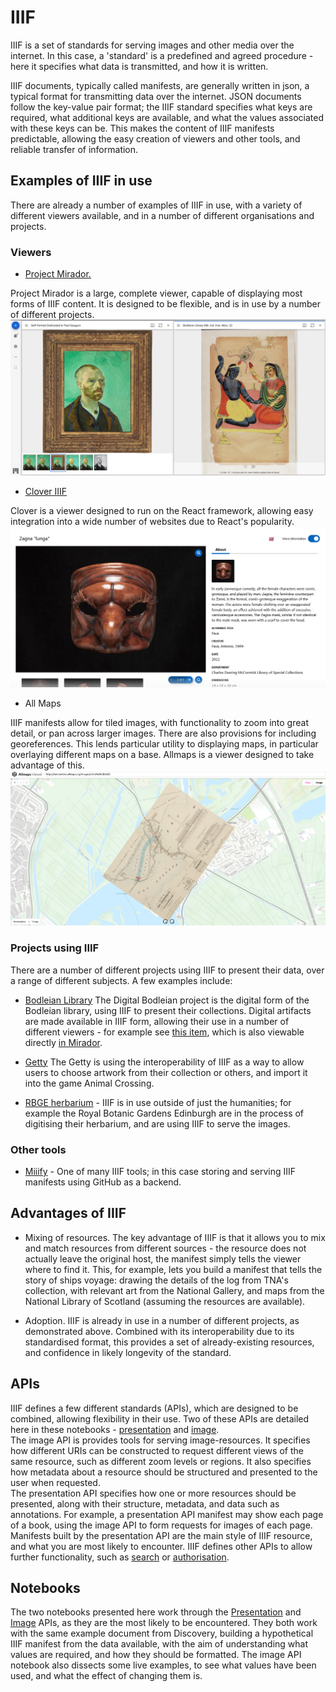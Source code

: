 # IIIF 

IIIF is a set of standards for serving images and other media over the internet. In this case, a 'standard' is a predefined and agreed procedure - here it specifies what data is transmitted, and how it is written. 

IIIF documents, typically called manifests, are generally written in json, a typical format for transmitting data over the internet. JSON documents follow the key-value pair format; the IIIF standard specifies what keys are required, what additional keys are available, and what the values associated with these keys can be. This makes the content of IIIF manifests predictable, allowing the easy creation of viewers and other tools, and reliable transfer of information. 


## Examples of IIIF in use

There are already a number of examples of IIIF in use, with a variety of different viewers available, and in a number of different organisations and projects.

### Viewers

- [Project Mirador.](https://projectmirador.org/) 

Project Mirador is a large, complete viewer, capable of displaying most forms of IIIF content. It is designed to be flexible, and is in use by a number of different projects. 
[![Mirador](./images/mirador_example.png)](https://projectmirador.org/)

- [Clover IIIF](https://samvera-labs.github.io/clover-iiif/) 

Clover is a viewer designed to run on the React framework, allowing easy integration into a wide number of websites due to React's popularity. 
[![Clover IIIF](./images/clover_example.png)](https://samvera-labs.github.io/clover-iiif/)

- All Maps

IIIF manifests allow for tiled images, with functionality to zoom into great detail, or pan across larger images. There are also provisions for including georeferences. This lends particular utility to displaying maps, in particular overlaying different maps on a base. Allmaps is a viewer designed to take advantage of this. 
[![All maps](./images/allmaps_example.png)](https://allmaps.org/)


### Projects using IIIF

There are a number of different projects using IIIF to present their data, over a range of different subjects. A few examples include:

- [Bodleian Library]() The Digital Bodleian project is the digital form of the Bodleian library, using IIIF to present their collections. Digital artifacts are made available in IIIF form, allowing their use in a number of different viewers - for example see [this item](https://digital.bodleian.ox.ac.uk/objects/97b469e5-e0f9-459c-871e-ba71c2ad60ae/), which is also viewable directly [in Mirador](https://iiif.bodleian.ox.ac.uk/iiif/mirador/?iiif-content=https://iiif.bodleian.ox.ac.uk/iiif/manifest/97b469e5-e0f9-459c-871e-ba71c2ad60ae.json).

- [Getty](https://experiments.getty.edu/ac-art-generator/) The Getty is using the interoperability of IIIF as a way to allow users to choose artwork from their collection or others, and import it into the game Animal Crossing.

- [RBGE herbarium](https://rbge.org.uk/) - IIIF is in use outside of just the humanities; for example the Royal Botanic Gardens Edinburgh are in the process of digitising their herbarium, and are using IIIF to serve the images. 

### Other tools

- [Miiify](https://miiify.org/) - One of many IIIF tools; in this case storing and serving IIIF manifests using GitHub as a backend.

## Advantages of IIIF

- Mixing of resources. The key advantage of IIIF is that it allows you to mix and match resources from different sources - the resource does not actually leave the original host, the manifest simply tells the viewer where to find it. This, for example, lets you build a manifest that tells the story of ships voyage: drawing the details of the log from TNA's collection, with relevant art from the National Gallery, and maps from the National Library of Scotland (assuming the resources are available). 

- Adoption. IIIF is already in use in a number of different projects, as demonstrated above. Combined with its interoperability due to its standardised format, this provides a set of already-existing resources, and confidence in likely longevity of the standard.

## APIs

IIIF defines a few different standards (APIs), which are designed to be combined, allowing flexibility in their use. Two of these APIs are detailed here in these notebooks - [presentation](https://iiif.io/api/presentation/3.0/) and [image](https://iiif.io/api/image/3.0/).  
The image API is provides tools for serving image-resources. It specifies how different URIs can be constructed to request different views of the same resource, such as different zoom levels or regions. It also specifies how metadata about a resource should be structured and presented to the user when requested.    
The presentation API specifies how one or more resources should be presented, along with their structure, metadata, and data such as annotations. For example, a presentation API manifest may show each page of a book, using the image API to form requests for images of each page. Manifests built by the presentation API are the main style of IIIF resource, and what you are most likely to encounter. 
IIIF defines other APIs to allow further functionality, such as [search](https://iiif.io/api/search/2.0/) or [authorisation](https://iiif.io/api/auth/2.0/).

## Notebooks

The two notebooks presented here work through the [Presentation](./presentation_api.ipynb) and [Image](image_api.ipynb) APIs, as they are the most likely to be encountered. They both work with the same example document from Discovery, building a hypothetical IIIF manifest from the data available, with the aim of understanding what values are required, and how they should be formatted. The image API notebook also dissects some live examples, to see what values have been used, and what the effect of changing them is.